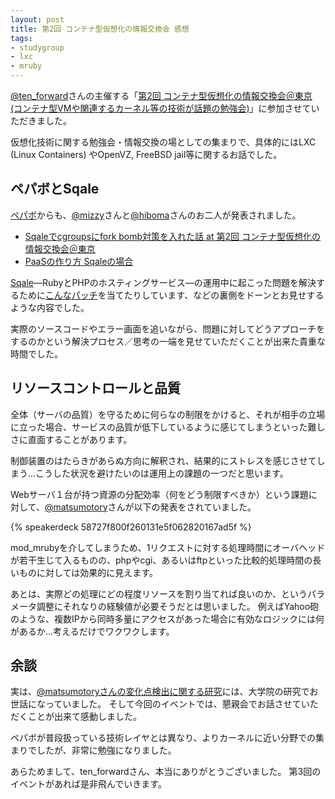 ```yaml
---
layout: post
title: 第2回 コンテナ型仮想化の情報交換会 感想
tags: 
- studygroup
- lxc
- mruby
---
```

[@ten_forward](https://twitter.com/ten_forward)さんの主催する「[第2回 コンテナ型仮想化の情報交換会＠東京 (コンテナ型VMや関連するカーネル等の技術が話題の勉強会)](http://atnd.org/events/40915)」に参加させていただきました。

仮想化技術に関する勉強会・情報交換の場としての集まりで、具体的にはLXC (Linux Containers) やOpenVZ, FreeBSD jail等に関するお話でした。

## ペパボとSqale

[ペパボ](http://www.paperboy.co.jp)からも、[@mizzy](https://twitter.com/gosukenator)さんと[@hiboma](https://twitter.com/hiboma)さんのお二人が発表されました。

* [Sqaleでcgroupsにfork bomb対策を入れた話 at 第2回 コンテナ型仮想化の情報交換会＠東京](https://speakerdeck.com/mizzy/sqaledecgroupsnifork-bombdui-ce-woru-retahua-at-di-2hui-kontenaxing-jia-xiang-hua-falseqing-bao-jiao-huan-hui-dong-jing)
* [PaaSの作り方 Sqaleの場合](http://www.slideshare.net/hiboma/sqale-paas)

[Sqale](http://sqale.jp/)―RubyとPHPのホスティングサービス―の運用中に起こった問題を解決するために[こんなパッチ](https://github.com/paperboy-sqale/sqale-patches)を当てたりしています、などの裏側をドーンとお見せするような内容でした。

実際のソースコードやエラー画面を追いながら、問題に対してどうアプローチをするのかという解決プロセス／思考の一端を見せていただくことが出来た貴重な時間でした。

## リソースコントロールと品質

全体（サーバの品質）を守るために何らなの制限をかけると、それが相手の立場に立った場合、サービスの品質が低下しているように感じてしまうといった難しさに直面することがあります。

制御装置のはたらきがあらぬ方向に解釈され、結果的にストレスを感じさせてしまう…こうした状況を避けたいのは運用上の課題の一つだと思います。

Webサーバ１台が持つ資源の分配効率（何をどう制限すべきか）という課題に対して、[@matsumotory](https://twitter.com/matsumotory)さんが以下の発表をされていました。

{% speakerdeck 58727f800f260131e5f062820167ad5f %}

mod_mrubyを介してしまうため、1リクエストに対する処理時間にオーバヘッドが若干生じて入るものの、phpやcgi、あるいはftpといった比較的処理時間の長いものに対しては効果的に見えます。

あとは、実際どの処理にどの程度リソースを割り当てれば良いのか、というパラメータ調整にそれなりの経験値が必要そうだとは思いました。
例えばYahoo砲のような、複数IPから同時多量にアクセスがあった場合に有効なロジックには何があるか…考えるだけでワクワクします。

## 余談

実は、[@matsumotoryさんの変化点検出に関する研究](http://blog.matsumoto-r.jp/?p=35)には、大学院の研究でお世話になっていました。
そして今回のイベントでは、懇親会でお話させていただくことが出来て感動しました。

ペパボが普段扱っている技術レイヤとは異なり、よりカーネルに近い分野での集まりでしたが、非常に勉強になりました。

あらためまして、ten_forwardさん、本当にありがとうございました。
第3回のイベントがあれば是非飛んでいきます。

